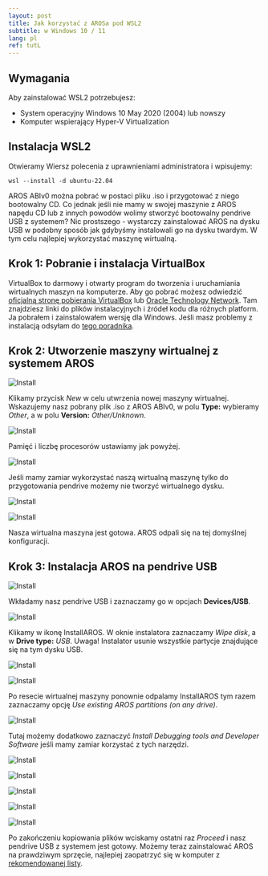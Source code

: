 ```yaml
---
layout: post
title: Jak korzystać z AROSa pod WSL2
subtitle: w Windows 10 / 11
lang: pl
ref: tutL
---
```



## Wymagania

Aby zainstalować WSL2 potrzebujesz:
- System operacyjny Windows 10 May 2020 (2004) lub nowszy
- Komputer wspierający Hyper-V Virtualization

## Instalacja WSL2

Otwieramy Wiersz polecenia z uprawnieniami administratora i wpisujemy:

```
wsl --install -d ubuntu-22.04
```



AROS ABIv0 można pobrać w postaci pliku .iso i przygotować z niego bootowalny CD. Co jednak jeśli nie mamy w swojej maszynie z AROS napędu CD lub z innych powodów wolimy stworzyć bootowalny pendrive USB z systemem? Nic prostszego - wystarczy zainstalować AROS na dysku USB w podobny sposób jak gdybyśmy instalowali go na dysku twardym. W tym celu najlepiej wykorzystać maszynę wirtualną.

## Krok 1: Pobranie i instalacja VirtualBox

VirtualBox to darmowy i otwarty program do tworzenia i uruchamiania wirtualnych maszyn na komputerze. Aby go pobrać możesz odwiedzić [oficjalną stronę pobierania VirtualBox](https://www.virtualbox.org/wiki/Downloads) lub [Oracle Technology Network](https://www.oracle.com/virtualization/technologies/vm/downloads/virtualbox-downloads.html). Tam znajdziesz linki do plików instalacyjnych i źródeł kodu dla różnych platform. Ja pobrałem i zainstalowałem wersję dla Windows. Jeśli masz problemy z instalacją odsyłam do [tego poradnika](https://itsfoss.com/install-virtualbox-windows/).

## Krok 2: Utworzenie maszyny wirtualnej z systemem AROS

![Install](/assets/img/pend2.jpg)

Klikamy przycisk *New* w celu utwrzenia nowej maszyny wirtualnej. Wskazujemy nasz pobrany plik .iso z AROS ABIv0, w polu **Type:** wybieramy *Other*, a w polu **Version:** *Other/Unknown*.

![Install](/assets/img/pend3.jpg)

Pamięć i liczbę procesorów ustawiamy jak powyżej.

![Install](/assets/img/pend4.jpg)

Jeśli mamy zamiar wykorzystać naszą wirtualną maszynę tylko do przygotowania pendrive możemy nie tworzyć wirtualnego dysku.

![Install](/assets/img/pend5.jpg)

![Install](/assets/img/pend6.jpg)

Nasza wirtualna maszyna jest gotowa. AROS odpali się na tej domyślnej konfiguracji.

## Krok 3: Instalacja AROS na pendrive USB

![Install](/assets/img/pend7.jpg)

Wkładamy nasz pendrive USB i zaznaczamy go w opcjach **Devices/USB**. 

![Install](/assets/img/pend8.jpg)

Klikamy w ikonę InstallAROS. W oknie instalatora zaznaczamy *Wipe disk*, a w **Drive type:** *USB*. Uwaga! Instalator usunie wszystkie partycje znajdujące się na tym dysku USB.

![Install](/assets/img/pend9.jpg)

![Install](/assets/img/pend10.jpg)

Po resecie wirtualnej maszyny ponownie odpalamy InstallAROS tym razem zaznaczamy opcję *Use existing AROS partitions (on any drive)*.

![Install](/assets/img/pend11.jpg)

Tutaj możemy dodatkowo zaznaczyć *Install Debugging tools and Developer Software* jeśli mamy zamiar korzystać z tych narzędzi.

![Install](/assets/img/pend12.jpg)

![Install](/assets/img/pend13.jpg)

![Install](/assets/img/pend14.jpg)

![Install](/assets/img/pend15.jpg)

![Install](/assets/img/pend16.jpg)

Po zakończeniu kopiowania plików wciskamy ostatni raz *Proceed* i nasz pendrive USB z systemem jest gotowy. Możemy teraz zainstalować AROS na prawdziwym sprzęcie, najlepiej zaopatrzyć się w komputer z [rekomendowanej listy](https://en.wikibooks.org/wiki/Aros/Platforms/x86_Complete_System_HCL#Recommended_hardware).
